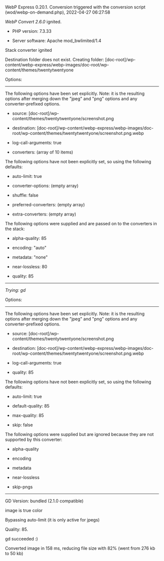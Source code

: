 WebP Express 0.20.1. Conversion triggered with the conversion script (wod/webp-on-demand.php), 2022-04-27 06:27:58

*WebP Convert 2.6.0*  ignited.
- PHP version: 7.3.33
- Server software: Apache mod_bwlimited/1.4

Stack converter ignited
Destination folder does not exist. Creating folder: [doc-root]/wp-content/webp-express/webp-images/doc-root/wp-content/themes/twentytwentyone

Options:
------------
The following options have been set explicitly. Note: it is the resulting options after merging down the "jpeg" and "png" options and any converter-prefixed options.
- source: [doc-root]/wp-content/themes/twentytwentyone/screenshot.png
- destination: [doc-root]/wp-content/webp-express/webp-images/doc-root/wp-content/themes/twentytwentyone/screenshot.png.webp
- log-call-arguments: true
- converters: (array of 10 items)

The following options have not been explicitly set, so using the following defaults:
- auto-limit: true
- converter-options: (empty array)
- shuffle: false
- preferred-converters: (empty array)
- extra-converters: (empty array)

The following options were supplied and are passed on to the converters in the stack:
- alpha-quality: 85
- encoding: "auto"
- metadata: "none"
- near-lossless: 80
- quality: 85
------------


*Trying: gd* 

Options:
------------
The following options have been set explicitly. Note: it is the resulting options after merging down the "jpeg" and "png" options and any converter-prefixed options.
- source: [doc-root]/wp-content/themes/twentytwentyone/screenshot.png
- destination: [doc-root]/wp-content/webp-express/webp-images/doc-root/wp-content/themes/twentytwentyone/screenshot.png.webp
- log-call-arguments: true
- quality: 85

The following options have not been explicitly set, so using the following defaults:
- auto-limit: true
- default-quality: 85
- max-quality: 85
- skip: false

The following options were supplied but are ignored because they are not supported by this converter:
- alpha-quality
- encoding
- metadata
- near-lossless
- skip-pngs
------------

GD Version: bundled (2.1.0 compatible)
image is true color
Bypassing auto-limit (it is only active for jpegs)
Quality: 85. 
gd succeeded :)

Converted image in 158 ms, reducing file size with 82% (went from 276 kb to 50 kb)
